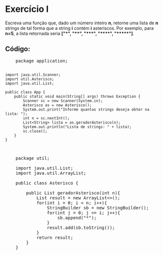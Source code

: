 
<h1>Exercício I</h1>
    <p>
        Escreva uma função que, dado um número inteiro <strong>n</strong>, retorne uma lista de <strong>n</strong> strings de tal forma que a string <strong>i</strong> contém <strong>i</strong> asteriscos. Por exemplo, para <strong>n=5</strong>, a lista retornada seria <strong>["*", "**", "***", "****", "*****"]</strong>.
    </p>
    <h2>Código:</h2>
<pre>
    package application;

    import java.util.Scanner;
    import util.Asterisco;
    import java.util.List;

    public class App {
        public static void main(String[] args) throws Exception {
            Scanner sc = new Scanner(System.in);
            Asterisco as = new Asterisco();
            System.out.print("Informe quantas strings deseja obter na lista: ");
            int n = sc.nextInt();
            List<String> lista = as.geradorAsterisco(n);
            System.out.println("Lista de strings: " + lista);
            sc.close();
        }
    }
</pre>

<pre>
    package util;

    import java.util.List;
    import java.util.ArrayList;

    public class Asterisco {
        
        public List<String> geradorAsterisco(int n){
            List<String> result = new ArrayList<>();
            for(int i = 0; i < n; i++){
                StringBuilder sb = new StringBuilder();
                for(int j = 0; j <= i; j++){
                    sb.append("*");
                }
                result.add(sb.toString());
            }
            return result;
        }
    }
</pre>
